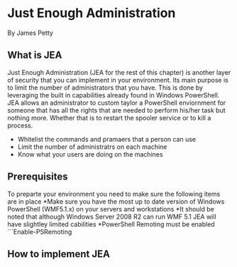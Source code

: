 # Just Enough Administration

By James Petty

## What is JEA

Just Enough Administration (JEA for the rest of this chapter) is another layer of security that you can implement in your environment. Its main purpose is to limit the number of administrators that you have. This is done by leveraging the built in capabilities already found in Windows PowerShell. JEA allows an administrator to custom taylor a PowerShell enviornment for someone that has all the rights that are needed to perform his/her task but nothing more. Whether that is to restart the spooler service or to kill a process. 

* Whitelist the commands and pramaers that a person can use
* Limit the number of administratrs on each machine
* Know what your users are doing on the machines

## Prerequisites

To preparte your environment you need to make sure the following items are in place
*Make sure you have the most up to date version of Windows PowerShell (WMF5.1.x) on your servers and workstations
    *It should be noted that although Windows Server 2008 R2 can run WMF 5.1 JEA will have slightley limited cabilities
*PowerShell Remoting must be enabled ```Enable-PSRemoting

## How to implement JEA
